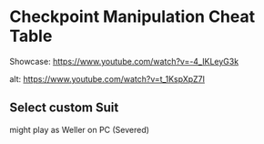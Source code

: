 # Checkpoint Manipulation Cheat Table

Showcase: https://www.youtube.com/watch?v=-4_IKLeyG3k

alt: https://www.youtube.com/watch?v=t_1KspXpZ7I

## Select custom Suit 

might play as Weller on PC (Severed)
